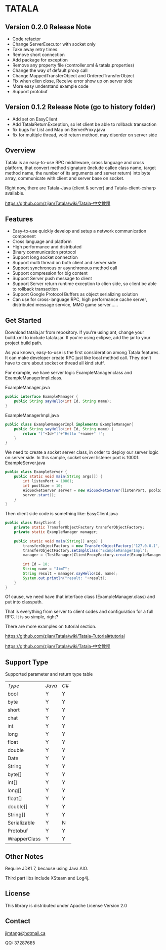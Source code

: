 # TATALA

## Version 0.2.0 Release Note
* Code refactor
* Change ServerExecutor with socket only
* Take away retry times
* Remove short connection
* Add package for exception
* Remove any property file (controller.xml & tatala.properties)
* Change the way of default proxy call
* Change MappedTransferObject and OrderedTransferObject
* Fix when clien close, Receive error show up on server side
* More easy understand example code
* Support protobuf

## Version 0.1.2 Release Note (go to history folder)
* Add set on EasyClient
* Add TatalaReturnException, so let client be able to rollback transaction
* fix bugs for List and Map on ServerProxy.java
* fix for multiple thread, void return method, may disorder on server side

## Overview
Tatala is an easy-to-use RPC middleware, cross language and cross platform, that convert method signature (include callee class name, target method name, the number of its arguments and server return) into byte array, communicate with client and server base on socket.

Right now, there are Tatala-Java (client & server) and Tatala-client-csharp available.

https://github.com/zijan/Tatala/wiki/Tatala-中文教程

## Features
* Easy-to-use quickly develop and setup a network communication component
* Cross language and platform
* High performance and distributed
* Binary communication protocol
* Support long socket connection
* Support multi thread on both client and server side
* Support synchronous or asynchronous method call
* Support compression for big content
* Support Server push message to client
* Support Server return runtime exception to clien side, so client be able to rollback transaction
* Support Google Protocol Buffers as object serializing solution
* Can use for cross-language RPC, high performance cache server, distributed message service, MMO game server……

## Get Started
Download tatala.jar from repository. If you're using ant, change your build.xml to include tatala.jar. If you're using eclipse, add the jar to your project build path.

As you known, easy-to-use is the first consideration among Tatala features. It can make developer create RPC just like local method call. They don’t have to care about socket or thread all kind stuff.

For example, we have server logic ExampleManager.class and ExampleManagerImpl.class.

ExampleManager.java
```java
public interface ExampleManager {
    public String sayHello(int Id, String name);
}
```

ExampleManagerImpl.java
```java
public class ExampleManagerImpl implements ExampleManager{
	public String sayHello(int Id, String name) {
		return "["+Id+"]"+"Hello "+name+" !";
	}
}
```
We need to create a socket server class, in order to deploy our server logic on server side. In this sample, socket server listener port is 10001.
ExampleServer.java
```java
public class ExampleServer {
	public static void main(String args[]) {
		int listenPort = 10001;
		int poolSize = 10;
		AioSocketServer server = new AioSocketServer(listenPort, poolSize);
		server.start();
	}
}
```
Then client side code is something like:
EasyClient.java
```java
public class EasyClient {
	private static TransferObjectFactory transferObjectFactory;
	private static ExampleManager manager;
	
	public static void main(String[] args) {
		transferObjectFactory = new TransferObjectFactory("127.0.0.1", 10001, 5000);
		transferObjectFactory.setImplClass("ExampleManagerImpl");
		manager = (TestManager)ClientProxyFactory.create(ExampleManager.class, transferObjectFactory);
		
		int Id = 18;
		String name = "JimT";
		String result = manager.sayHello(Id, name);
		System.out.println("result: "+result);
	}
}
```
Of cause, we need have that interface class (ExampleManager.class) and put into classpath. 

That is everything from server to client codes and configuration for a full RPC. It is so simple, right?

There are more examples on tutorial section.

https://github.com/zijan/Tatala/wiki/Tatala-Tutorial#tutorial

https://github.com/zijan/Tatala/wiki/Tatala-中文教程

## Support Type
Supported parameter and return type table

<table>
<tbody>
<tr><td><em>Type</em></td><td><em>Java</em></td><td><em>C#</em></td></tr>
<tr><td>bool</td><td>Y</td><td>Y</td></tr>
<tr><td>byte</td><td>Y</td><td>Y</td></tr>
<tr><td>short</td><td>Y</td><td>Y</td></tr>
<tr><td>chat</td><td>Y</td><td>Y</td></tr>
<tr><td>int</td><td>Y</td><td>Y</td></tr>
<tr><td>long</td><td>Y</td><td>Y</td></tr>
<tr><td>float</td><td>Y</td><td>Y</td></tr>
<tr><td>double</td><td>Y</td><td>Y</td></tr>
<tr><td>Date</td><td>Y</td><td>Y</td></tr>
<tr><td>String</td><td>Y</td><td>Y</td></tr>
<tr><td>byte[]</td><td>Y</td><td>Y</td></tr>
<tr><td>int[]</td><td>Y</td><td>Y</td></tr>
<tr><td>long[]</td><td>Y</td><td>Y</td></tr>
<tr><td>float[]</td><td>Y</td><td>Y</td></tr>
<tr><td>double[]</td><td>Y</td><td>Y</td></tr>
<tr><td>String[]</td><td>Y</td><td>Y</td></tr>
<tr><td>Serializable</td><td>Y</td><td>N</td></tr>
<tr><td>Protobuf</td><td>Y</td><td>Y</td></tr>
<tr><td>WrapperClass</td><td>Y</td><td>Y</td></tr>
</tbody>
</table>

## Other Notes
Require JDK1.7, because using Java AIO.

Third part libs include XSteam and Log4j.
## License
This library is distributed under Apache License Version 2.0
## Contact
jimtang@hotmail.ca

QQ: 37287685
